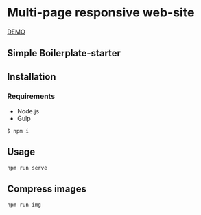 
# Multi-page responsive web-site

[DEMO](https://yanagushlevskaya.github.io/olios/)


## Simple Boilerplate-starter
## Installation
### Requirements

- Node.js
- Gulp

`$ npm i`

## Usage  
```
npm run serve
```

## Compress images  
```
npm run img
```
